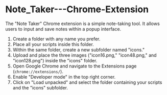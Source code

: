 # Note_Taker---Chrome-Extension
The "Note Taker" Chrome extension is a simple note-taking tool. It allows users to input and save notes within a popup interface.



1. Create a folder with any name you prefer.
2. Place all your scripts inside this folder.
3. Within the same folder, create a new subfolder named "icons."
4. Upload and place the three images ("icon16.png," "icon48.png," and "icon128.png") inside the "icons" folder.
5. Open Google Chrome and navigate to the Extensions page (`chrome://extensions/`).
6. Enable "Developer mode" in the top right corner.
7. Click on "Load unpacked" and select the folder containing your scripts and the "icons" subfolder.

